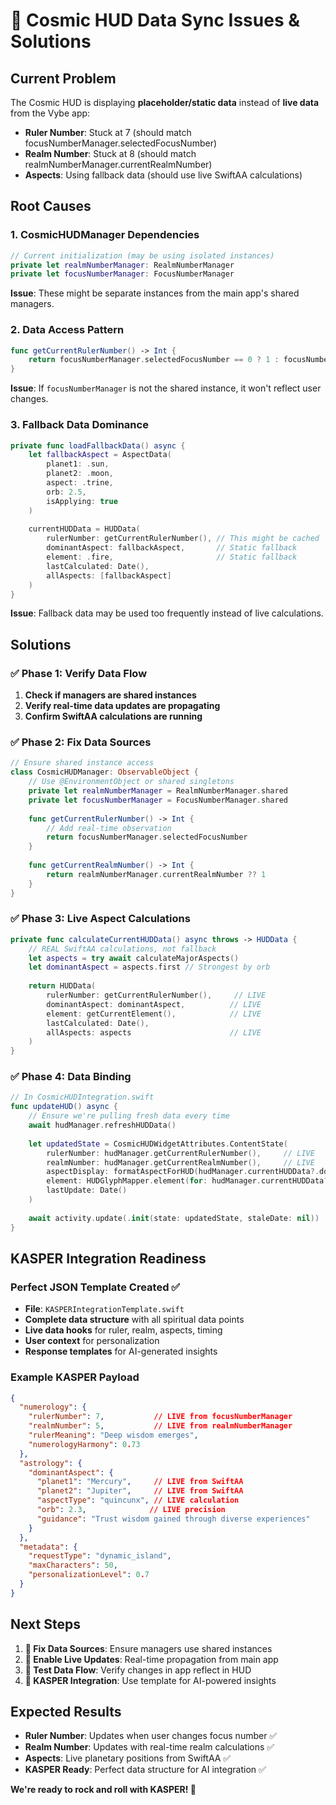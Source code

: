 # 🚨 Cosmic HUD Data Sync Issues & Solutions

## **Current Problem**
The Cosmic HUD is displaying **placeholder/static data** instead of **live data** from the Vybe app:

- **Ruler Number**: Stuck at 7 (should match focusNumberManager.selectedFocusNumber)
- **Realm Number**: Stuck at 8 (should match realmNumberManager.currentRealmNumber)  
- **Aspects**: Using fallback data (should use live SwiftAA calculations)

## **Root Causes**

### 1. **CosmicHUDManager Dependencies**
```swift
// Current initialization (may be using isolated instances)
private let realmNumberManager: RealmNumberManager
private let focusNumberManager: FocusNumberManager
```

**Issue**: These might be separate instances from the main app's shared managers.

### 2. **Data Access Pattern**
```swift
func getCurrentRulerNumber() -> Int {
    return focusNumberManager.selectedFocusNumber == 0 ? 1 : focusNumberManager.selectedFocusNumber
}
```

**Issue**: If `focusNumberManager` is not the shared instance, it won't reflect user changes.

### 3. **Fallback Data Dominance**
```swift
private func loadFallbackData() async {
    let fallbackAspect = AspectData(
        planet1: .sun,
        planet2: .moon, 
        aspect: .trine,
        orb: 2.5,
        isApplying: true
    )
    
    currentHUDData = HUDData(
        rulerNumber: getCurrentRulerNumber(), // This might be cached
        dominantAspect: fallbackAspect,       // Static fallback
        element: .fire,                       // Static fallback
        lastCalculated: Date(),
        allAspects: [fallbackAspect]
    )
}
```

**Issue**: Fallback data may be used too frequently instead of live calculations.

## **Solutions**

### ✅ **Phase 1: Verify Data Flow**
1. **Check if managers are shared instances**
2. **Verify real-time data updates are propagating**
3. **Confirm SwiftAA calculations are running**

### ✅ **Phase 2: Fix Data Sources**
```swift
// Ensure shared instance access
class CosmicHUDManager: ObservableObject {
    // Use @EnvironmentObject or shared singletons
    private let realmNumberManager = RealmNumberManager.shared
    private let focusNumberManager = FocusNumberManager.shared
    
    func getCurrentRulerNumber() -> Int {
        // Add real-time observation
        return focusNumberManager.selectedFocusNumber
    }
    
    func getCurrentRealmNumber() -> Int {
        return realmNumberManager.currentRealmNumber ?? 1
    }
}
```

### ✅ **Phase 3: Live Aspect Calculations**
```swift
private func calculateCurrentHUDData() async throws -> HUDData {
    // REAL SwiftAA calculations, not fallback
    let aspects = try await calculateMajorAspects()
    let dominantAspect = aspects.first // Strongest by orb
    
    return HUDData(
        rulerNumber: getCurrentRulerNumber(),     // LIVE
        dominantAspect: dominantAspect,          // LIVE
        element: getCurrentElement(),            // LIVE
        lastCalculated: Date(),
        allAspects: aspects                      // LIVE
    )
}
```

### ✅ **Phase 4: Data Binding**
```swift
// In CosmicHUDIntegration.swift
func updateHUD() async {
    // Ensure we're pulling fresh data every time
    await hudManager.refreshHUDData()
    
    let updatedState = CosmicHUDWidgetAttributes.ContentState(
        rulerNumber: hudManager.getCurrentRulerNumber(),     // LIVE
        realmNumber: hudManager.getCurrentRealmNumber(),     // LIVE  
        aspectDisplay: formatAspectForHUD(hudManager.currentHUDData?.dominantAspect), // LIVE
        element: HUDGlyphMapper.element(for: hudManager.currentHUDData?.element ?? .fire),
        lastUpdate: Date()
    )
    
    await activity.update(.init(state: updatedState, staleDate: nil))
}
```

## **KASPER Integration Readiness**

### **Perfect JSON Template Created** ✅
- **File**: `KASPERIntegrationTemplate.swift`
- **Complete data structure** with all spiritual data points
- **Live data hooks** for ruler, realm, aspects, timing
- **User context** for personalization
- **Response templates** for AI-generated insights

### **Example KASPER Payload**
```json
{
  "numerology": {
    "rulerNumber": 7,           // LIVE from focusNumberManager
    "realmNumber": 5,           // LIVE from realmNumberManager
    "rulerMeaning": "Deep wisdom emerges",
    "numerologyHarmony": 0.73
  },
  "astrology": {
    "dominantAspect": {
      "planet1": "Mercury",     // LIVE from SwiftAA
      "planet2": "Jupiter",     // LIVE from SwiftAA
      "aspectType": "quincunx", // LIVE calculation
      "orb": 2.3,              // LIVE precision
      "guidance": "Trust wisdom gained through diverse experiences"
    }
  },
  "metadata": {
    "requestType": "dynamic_island",
    "maxCharacters": 50,
    "personalizationLevel": 0.7
  }
}
```

## **Next Steps**

1. **🔧 Fix Data Sources**: Ensure managers use shared instances
2. **📡 Enable Live Updates**: Real-time propagation from main app
3. **🧪 Test Data Flow**: Verify changes in app reflect in HUD
4. **🤖 KASPER Integration**: Use template for AI-powered insights

## **Expected Results**
- **Ruler Number**: Updates when user changes focus number ✅
- **Realm Number**: Updates with real-time realm calculations ✅  
- **Aspects**: Live planetary positions from SwiftAA ✅
- **KASPER Ready**: Perfect data structure for AI integration ✅

**We're ready to rock and roll with KASPER! 🚀**